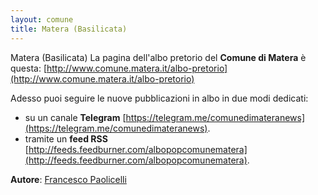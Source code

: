 ```yaml
---
layout: comune
title: Matera (Basilicata)
---
```


Matera (Basilicata)
La pagina dell'albo pretorio del **Comune di Matera** è questa: [http://www.comune.matera.it/albo-pretorio](http://www.comune.matera.it/albo-pretorio)

Adesso puoi seguire le nuove pubblicazioni in albo in due modi dedicati:

* su un canale **Telegram** [https://telegram.me/comunedimateranews](https://telegram.me/comunedimateranews).
* tramite un **feed RSS** [http://feeds.feedburner.com/albopopcomunematera](http://feeds.feedburner.com/albopopcomunematera).


**Autore**: [Francesco Paolicelli](https://twitter.com/piersoft)
